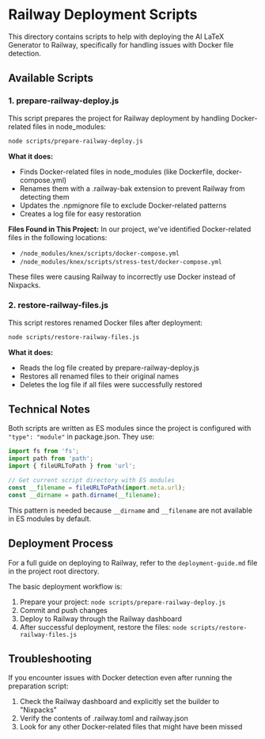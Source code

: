 # Railway Deployment Scripts

This directory contains scripts to help with deploying the AI LaTeX Generator to Railway, specifically for handling issues with Docker file detection.

## Available Scripts

### 1. prepare-railway-deploy.js

This script prepares the project for Railway deployment by handling Docker-related files in node_modules:

```bash
node scripts/prepare-railway-deploy.js
```

**What it does:**
- Finds Docker-related files in node_modules (like Dockerfile, docker-compose.yml)
- Renames them with a .railway-bak extension to prevent Railway from detecting them
- Updates the .npmignore file to exclude Docker-related patterns
- Creates a log file for easy restoration

**Files Found in This Project:**
In our project, we've identified Docker-related files in the following locations:
- `/node_modules/knex/scripts/docker-compose.yml`
- `/node_modules/knex/scripts/stress-test/docker-compose.yml`

These files were causing Railway to incorrectly use Docker instead of Nixpacks.

### 2. restore-railway-files.js

This script restores renamed Docker files after deployment:

```bash
node scripts/restore-railway-files.js
```

**What it does:**
- Reads the log file created by prepare-railway-deploy.js
- Restores all renamed files to their original names
- Deletes the log file if all files were successfully restored

## Technical Notes

Both scripts are written as ES modules since the project is configured with `"type": "module"` in package.json. They use:

```javascript
import fs from 'fs';
import path from 'path';
import { fileURLToPath } from 'url';

// Get current script directory with ES modules
const __filename = fileURLToPath(import.meta.url);
const __dirname = path.dirname(__filename);
```

This pattern is needed because `__dirname` and `__filename` are not available in ES modules by default.

## Deployment Process

For a full guide on deploying to Railway, refer to the `deployment-guide.md` file in the project root directory.

The basic deployment workflow is:

1. Prepare your project: `node scripts/prepare-railway-deploy.js`
2. Commit and push changes
3. Deploy to Railway through the Railway dashboard
4. After successful deployment, restore the files: `node scripts/restore-railway-files.js`

## Troubleshooting

If you encounter issues with Docker detection even after running the preparation script:

1. Check the Railway dashboard and explicitly set the builder to "Nixpacks"
2. Verify the contents of .railway.toml and railway.json
3. Look for any other Docker-related files that might have been missed

